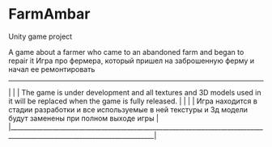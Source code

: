 # FarmAmbar
Unity game project

A game about a farmer who came to an abandoned farm and began to repair it
Игра про фермера, который пришел на заброшенную ферму и начал ее ремонтировать

____________________________________________________________________________________________________________________________
|                                                                                                                           |
| The game is under development and all textures and 3D models used in it will be replaced when the game is fully released. |
|                                                                                                                           |
| Игра находится в стадии разработки и все используемые в ней текстуры и 3д модели будут заменены при полном выходе игры    |
|___________________________________________________________________________________________________________________________|
